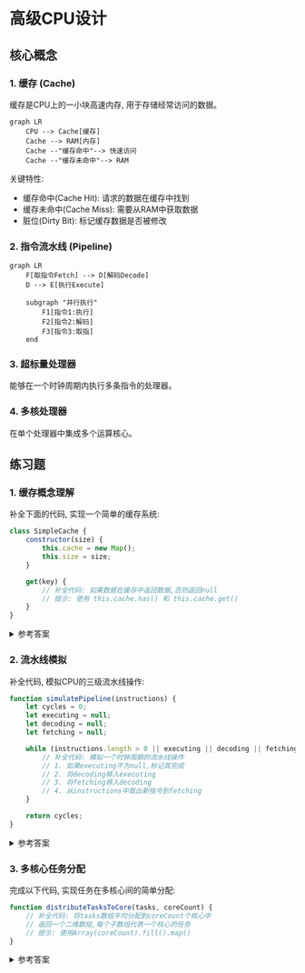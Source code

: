 # 高级CPU设计

## 核心概念

### 1. 缓存 (Cache)

缓存是CPU上的一小块高速内存, 用于存储经常访问的数据。

```mermaid
graph LR
    CPU --> Cache[缓存]
    Cache --> RAM[内存]
    Cache --"缓存命中"--> 快速访问
    Cache --"缓存未命中"--> RAM
```

关键特性:
* 缓存命中(Cache Hit): 请求的数据在缓存中找到
* 缓存未命中(Cache Miss): 需要从RAM中获取数据
* 脏位(Dirty Bit): 标记缓存数据是否被修改

### 2. 指令流水线 (Pipeline)

```mermaid
graph LR
    F[取指令Fetch] --> D[解码Decode]
    D --> E[执行Execute]
    
    subgraph "并行执行"
        F1[指令1:执行] 
        F2[指令2:解码]
        F3[指令3:取指]
    end
```

### 3. 超标量处理器

能够在一个时钟周期内执行多条指令的处理器。

### 4. 多核处理器

在单个处理器中集成多个运算核心。

## 练习题

### 1. 缓存概念理解

补全下面的代码, 实现一个简单的缓存系统:

```javascript
class SimpleCache {
    constructor(size) {
        this.cache = new Map();
        this.size = size;
    }

    get(key) {
        // 补全代码: 如果数据在缓存中返回数据,否则返回null
        // 提示: 使用 this.cache.has() 和 this.cache.get()
    }
}
```

<details>
<summary>参考答案</summary>

```javascript
// 题目1答案
get(key) {
    return this.cache.has(key) ? this.cache.get(key) : null;
}
```

</details>

### 2. 流水线模拟

补全代码, 模拟CPU的三级流水线操作:

```javascript
function simulatePipeline(instructions) {
    let cycles = 0;
    let executing = null;
    let decoding = null;
    let fetching = null;

    while (instructions.length > 0 || executing || decoding || fetching) {
        // 补全代码: 模拟一个时钟周期的流水线操作
        // 1. 如果executing不为null,标记其完成
        // 2. 将decoding移入executing
        // 3. 将fetching移入decoding
        // 4. 从instructions中取出新指令到fetching
    }

    return cycles;
}
```

<details>
<summary>参考答案</summary>

```javascript
// 题目2答案
if (executing) executing = null;
executing = decoding;
decoding = fetching;
fetching = instructions.length > 0 ? instructions.shift() : null;
cycles++;
```

# CPU流水线工作原理详解

## 流水线执行过程

```mermaid
graph LR
    subgraph 时钟周期1
        F1[指令1:取指] 
    end
    subgraph 时钟周期2
        D1[指令1:解码] --> F2[指令2:取指]
    end
    subgraph 时钟周期3
        E1[指令1:执行] --> D2[指令2:解码] --> F3[指令3:取指]
    end
```

## 代码解析

### 1. 关键变量

```javascript
let cycles = 0; // 记录时钟周期数
let executing = null; // 当前正在执行的指令
let decoding = null; // 当前正在解码的指令
let fetching = null; // 当前正在取指的指令
```

### 2. 每个时钟周期的操作

```javascript
// 1. 完成执行阶段的指令
if (executing) executing = null;

// 2. 解码阶段的指令进入执行阶段
executing = decoding;

// 3. 取指阶段的指令进入解码阶段
decoding = fetching;

// 4. 从指令队列中取出新指令进入取指阶段
fetching = instructions.length > 0 ? instructions.shift() : null;

// 5. 时钟周期计数加1
cycles++;
```

## 示例运行过程

假设有指令序列：[A, B, C]

```mermaid
graph TD
    subgraph 周期1
        F1[取指:A]
        D1[解码:空]
        E1[执行:空]
    end
    subgraph 周期2
        F2[取指:B]
        D2[解码:A]
        E2[执行:空]
    end
    subgraph 周期3
        F3[取指:C]
        D3[解码:B]
        E3[执行:A]
    end
    subgraph 周期4
        F4[取指:空]
        D4[解码:C]
        E4[执行:B]
    end
    subgraph 周期5
        F5[取指:空]
        D5[解码:空]
        E5[执行:C]
    end
```

这样，原本需要9个周期（3条指令×3个阶段）的执行过程，通过流水线可以在5个周期内完成，大大提高了CPU的效率。
</details>

### 3. 多核心任务分配

完成以下代码, 实现任务在多核心间的简单分配:

```javascript
function distributeTasksToCore(tasks, coreCount) {
    // 补全代码: 将tasks数组平均分配到coreCount个核心中
    // 返回一个二维数组,每个子数组代表一个核心的任务
    // 提示: 使用Array(coreCount).fill().map()
}
```

<details>
<summary>参考答案</summary>

```javascript
// 题目3答案
function distributeTasksToCore(tasks, coreCount) {
    return Array(coreCount).fill().map((_, i) =>
        tasks.filter((_, index) => index % coreCount === i)
    );
}
```

# 多核心任务分配详解

## 代码实现

```javascript
function distributeTasksToCore(tasks, coreCount) {
    return Array(coreCount).fill().map((_, i) =>
        tasks.filter((_, index) => index % coreCount === i)
    );
}
```

## 执行流程图

```mermaid
graph TD
    A[输入任务数组] --> B[创建核心数量的空数组]
    B --> C[遍历每个核心]
    C --> D[筛选属于该核心的任务]
    
    subgraph "任务分配示例"
        E[核心0: 任务_0,任务_2
        ,任务_4]
        F[核心1: 任务_1,任务_3]
    end
```

## 示例代码

```javascript
const tasks = ['任务A', '任务B', '任务C', '任务D', '任务E'];
const coreCount = 2;

const result = distributeTasksToCore(tasks, coreCount);
/*
结果为:
[
    ['任务A', '任务C', '任务E'], // 核心0的任务
    ['任务B', '任务D']          // 核心1的任务
]
*/
```

## 任务分配流程

```mermaid
graph LR
    subgraph "任务分配"
        T0[任务_0] --> C0[核心0]
        T2[任务_2] --> C0
        T4[任务_4] --> C0
        T1[任务_1] --> C1[核心1]
        T3[任务_3] --> C1
    end
```

</details>
